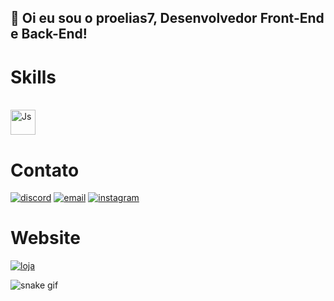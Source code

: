 ## 👋 Oi eu sou o proelias7, Desenvolvedor Front-End e Back-End!
# Skills
<div style="display: inline_block"><br>
  <img align="center" alt="Js" height="40" src="https://devicons.dev.br/icons?icon=DiscordBots,CSS,HTML,JavaScript,TypeScript,JQuery,React,Wordpress,PHP,MySQL,MongoDB,Lua,Bootstrap,Git,Linux,Photoshop&size=30&theme=dark">
  
</div>
  
  ##
  # Contato

[![discord](https://img.shields.io/badge/proelias7-7289DA?style=for-the-badge&logo=discord&logoColor=white)](https://discord.gg/Qqe5a3J58J)
[![email](https://img.shields.io/badge/proelias7@live.com-0078D7?style=for-the-badge&logo=gmail&logoColor=white)]()
[![instagram](https://img.shields.io/badge/Instagram-E4405F?style=for-the-badge&logo=instagram&logoColor=white)](https://www.instagram.com/proelias7)
  # Website
[![loja](https://img.shields.io/badge/Quantic Store-7C0CFF?style=for-the-badge&logo=Google-chrome&logoColor=white)](http://quanticstore.com.br)

![snake gif](https://github.com/proelias7/proelias7/blob/output/github-contribution-grid-snake.svg)
